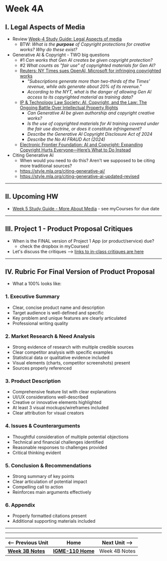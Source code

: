 # Week 4A

## I. Legal Aspects of Media
- Review [Week-4 Study Guide: Legal Aspects of media](https://docs.google.com/document/d/1ezzesDLjtFx2NJ8W63XMO4m64qAtYHsxJ0IV_Tr8Jkk)
  - BTW: *What is the **purpose** of Copyright protections for creative works? Why do these exist?*
- Generative AI & Copyright - TWO big questions
  - #1 *Can works that Gen AI creates be given copyright protection?*
  - #2 *What counts as "fair use" of copyrighted materials for Gen AI?*
  - [Reuters: NY Times sues OpenAI, Microsoft for infringing copyrighted works
](https://www.reuters.com/legal/transactional/ny-times-sues-openai-microsoft-infringing-copyrighted-work-2023-12-27/)
    - *"Subscriptions generate more than two-thirds of the Times' revenue, while ads generate about 20% of its revenue."*
    - *According to the NYT, what is the danger of allowing Gen AI access to its copyrighted material as training data?*
  - [IP & Technology Law Society: AI, Copyright, and the Law: The Ongoing Battle Over Intellectual Property Rights](https://sites.usc.edu/iptls/2025/02/04/ai-copyright-and-the-law-the-ongoing-battle-over-intellectual-property-rights)
    - *Can Generative AI be given authorship and copyright creative works?*
    - *Is the use of copyrighted materials for AI training covered under the fair use doctrine, or does it constitute infringement?*
    - *Describe the Generative AI Copyright Disclosure Act of 2024*
    - *Describe the No AI FRAUD Act (2024)*
  - [Electronic Frontier Foundation: AI and Copyright: Expanding Copyright Hurts Everyone—Here’s What to Do Instead](https://www.eff.org/deeplinks/2025/02/ai-and-copyright-expanding-copyright-hurts-everyone-heres-what-do-instead)
- Citing Generative AI
  - When would you need to do this? Aren't we supposed to be citing more traditional sources?
  - https://style.mla.org/citing-generative-ai/
  - https://style.mla.org/citing-generative-ai-updated-revised

---

## II. Upcoming HW
- [Week 5 Study Guide - More About Media](https://docs.google.com/document/d/1tOWF5bkUcpgSNVwjfjuHR47QUroePsl4RDsGdylowiM/copy) - see myCourses for due date


---

## III. Project 1 - Product Proposal Critiques
- When is the FINAL version of Project 1 App (or product/service) due?
  - check the dropbox in myCourses!
- Let's discuss the critiques --> [links to in-class critiques are here](../documents/p1-draft-peer-eval.md)


---
## IV. Rubric For Final Version of Product Proposal
- What a 100% looks like:
### 1. Executive Summary
- Clear, concise product name and description
- Target audience is well-defined and specific
- Key problem and unique features are clearly articulated
- Professional writing quality

### 2. Market Research & Need Analysis
- Strong evidence of research with multiple credible sources
- Clear competitor analysis with specific examples
- Statistical data or qualitative evidence included
- Visual elements (charts, competitor screenshots) present
- Sources properly referenced

### 3. Product Description
- Comprehensive feature list with clear explanations
- UI/UX considerations well-described
- Creative or innovative elements highlighted
- At least 3 visual mockups/wireframes included
- Clear attribution for visual creators

### 4. Issues & Counterarguments
- Thoughtful consideration of multiple potential objections
- Technical and financial challenges identified
- Reasonable responses to challenges provided
- Critical thinking evident

### 5. Conclusion & Recommendations
- Strong summary of key points
- Clear articulation of potential impact
- Compelling call to action
- Reinforces main arguments effectively

### 6. Appendix
- Properly formatted citations present
- Additional supporting materials included

---
---

| <-- Previous Unit | Home | Next Unit -->
| --- | --- | --- 
|   [**Week 3B Notes**](3B.md)  |  [**IGME-110 Home**](../) | Week 4B Notes
